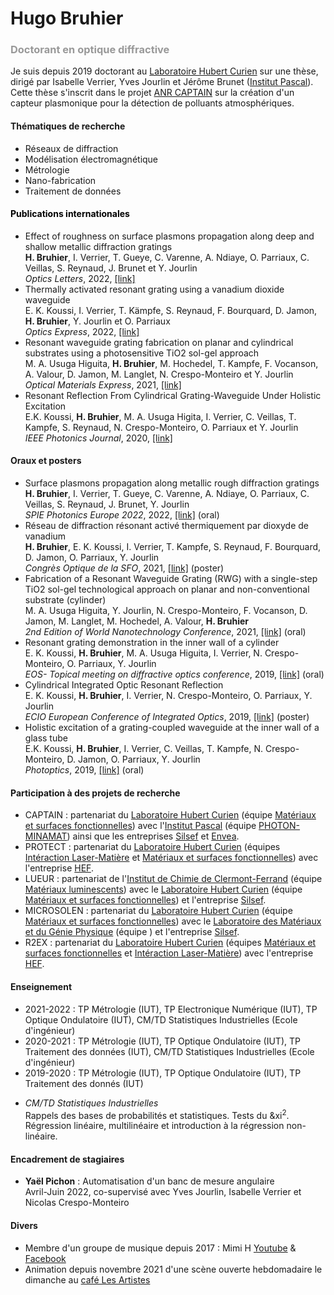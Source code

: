 <html>
	<body>
		<h1>Hugo Bruhier</h1>
		<h3><span style="color: #999999;">Doctorant en optique diffractive</span></h3>
		<p>Je suis depuis 2019 doctorant au <a href="https://laboratoirehubertcurien.univ-st-etienne.fr/en/index.html">Laboratoire Hubert Curien</a> sur une th&egrave;se, dirig&eacute; par Isabelle Verrier, Yves Jourlin et J&eacute;r&ocirc;me Brunet (<a href="http://www.institutpascal.uca.fr/index.php/fr/">Institut Pascal</a>). Cette th&egrave;se s'inscrit dans le projet <a href="https://anr.fr/Projet-ANR-18-CE04-0008">ANR CAPTAIN</a> sur la cr&eacute;ation d'un capteur plasmonique pour la d&eacute;tection de polluants atmosph&eacute;riques.</p>
		<h4>Thématiques de recherche</h4>
		<ul>
			<li>R&eacute;seaux de diffraction</li>
			<li>Mod&eacute;lisation &eacute;lectromagn&eacute;tique</li>
			<li>M&eacute;trologie</li>
			<li>Nano-fabrication</li>
			<li>Traitement de donn&eacute;es</li>
		</ul>
		<h4 style="color: #2e6c80;"><span style="color: #000000;">Publications internationales</span></h4>
		<ul>
			<li>Effect of roughness on surface plasmons propagation along deep and shallow metallic diffraction gratings<br /><strong>H. Bruhier</strong>, I. Verrier, T. Gueye, C. Varenne, A. Ndiaye, O. Parriaux, C. Veillas, S. Reynaud, J. Brunet et Y. Jourlin<br /><em>Optics Letters</em>, 2022, <a href="https://doi.org/10.1364/OL.443659">[link]</a></li>
			<li>Thermally activated resonant grating using a vanadium dioxide waveguide<br />E. K. Koussi, I. Verrier, T. K&auml;mpfe, S. Reynaud, F. Bourquard, D. Jamon, <strong>H. Bruhier</strong>, Y. Jourlin et O. Parriaux<br /><em>Optics Express</em>, 2022, <a href="https://doi.org/10.1364/OME.413373">[link]</a></li>
			<li>Resonant waveguide grating fabrication on planar and cylindrical substrates using a photosensitive TiO2 sol-gel approach<br />M. A. Usuga Higuita, <strong>H. Bruhier</strong>, M. Hochedel, T. Kampfe, F. Vocanson, A. Valour, D. Jamon, M. Langlet, N. Crespo-Monteiro et Y. Jourlin<br /><em>Optical Materials Express</em>, 2021, <a href="https://doi.org/10.1364/OME.411560">[link]</a></li>
			<li>Resonant Reflection From Cylindrical Grating-Waveguide Under Holistic Excitation<br />E.K. Koussi, <strong>H. Bruhier</strong>, M. A. Usuga Higita, I. Verrier, C. Veillas, T. Kampfe, S. Reynaud, N. Crespo-Monteiro, O. Parriaux et Y. Jourlin&nbsp;<br /><em>IEEE Photonics Journal</em>, 2020, <a href="https://doi.org/10.1109/JPHOT.2020.2966146">[link]</a></li>
		</ul>
		<h4>Oraux et posters</h4>
		<ul>
			<li>Surface plasmons propagation along metallic rough diffraction gratings<br /><strong>H. Bruhier</strong>, I. Verrier, T. Gueye, C. Varenne, A. Ndiaye, O. Parriaux, C. Veillas, S. Reynaud, J. Brunet, Y. Jourlin<br /><em>SPIE Photonics Europe 2022</em>, 2022, <a href="https://doi.org/10.1117/12.2620944">[link]</a> (oral)</li>
			<li>Réseau de diffraction résonant activé thermiquement par dioxyde de vanadium<br /><strong>H. Bruhier</strong>, E. K. Koussi, I. Verrier, T. Kampfe, S. Reynaud, F. Bourquard, D. Jamon, O. Parriaux, Y. Jourlin<br /><em>Congrès Optique de la SFO</em>, 2021, <a href="https://hal.archives-ouvertes.fr/hal-03346630">[link]</a> (poster)</li>
			<li>Fabrication of a Resonant Waveguide Grating (RWG) with a single-step TiO2 sol-gel technological approach on planar and non-conventional substrate (cylinder)<br />M. A. Usuga Higuita, Y. Jourlin, N. Crespo-Monteiro, F. Vocanson, D. Jamon, M. Langlet, M. Hochedel, A. Valour, <strong>H. Bruhier</strong><br /><em>2nd Edition of World Nanotechnology Conference</em>, 2021, <a href="https://hal.archives-ouvertes.fr/hal-03273603">[link]</a> (oral)</li>
			<li>Resonant grating demonstration in the inner wall of a cylinder<br />E. K. Koussi, <strong>H. Bruhier</strong>, M. A. Usuga Higuita, I. Verrier, N. Crespo-Monteiro, O. Parriaux, Y. Jourlin<br /><em>EOS- Topical meeting on diffractive optics conference</em>, 2019, <a href="https://hal.archives-ouvertes.fr/hal-02348191">[link]</a> (oral)</li>
			<li>Cylindrical Integrated Optic Resonant Reflection<br />E. K. Koussi, <strong>H. Bruhier</strong>, I. Verrier, N. Crespo-Monteiro, O. Parriaux, Y. Jourlin<br /><em>ECIO European Conference of Integrated Optics</em>, 2019, <a href="https://hal.archives-ouvertes.fr/hal-02348028">[link]</a> (poster)</li>
			<li>Holistic excitation of a grating-coupled waveguide at the inner wall of a glass tube<br />E.K. Koussi, <strong>H. Bruhier</strong>, I. Verrier, C. Veillas, T. Kampfe, N. Crespo-Monteiro, D. Jamon, O. Parriaux, Y. Jourlin<br /><em>Photoptics</em>, 2019, <a href="https://hal.archives-ouvertes.fr/hal-02056463">[link]</a> (oral)</li>
		</ul>
		<h4>Participation à des projets de recherche</h4>
		<ul>
			<li>CAPTAIN : partenariat du <a href="https://laboratoirehubertcurien.univ-st-etienne.fr/en/index.html">Laboratoire Hubert Curien</a> (équipe <a href="https://laboratoirehubertcurien.univ-st-etienne.fr/en/teams/functional-materials-and-surfaces.html">Matériaux et surfaces fonctionnelles</a>) avec l'<a href="http://www.institutpascal.uca.fr/index.php/fr/">Institut Pascal</a> (équipe <a href="http://www.institutpascal.uca.fr/index.php/fr/minamat/61-photon/492-minamat-operation-capteurs-de-gaz-microsystemes">PHOTON-MINAMAT</a>) ainsi que les entreprises <a href="https://www.silsef.com/">Silsef</a> et <a href="https://www.envea.global/fr/">Envea</a>.</li>
			<li>PROTECT : partenariat du <a href="https://laboratoirehubertcurien.univ-st-etienne.fr/en/index.html">Laboratoire Hubert Curien</a> (équipes <a href="https://laboratoirehubertcurien.univ-st-etienne.fr/en/teams/laser-matter-interaction.html">Intéraction Laser-Matière</a> et <a href="https://laboratoirehubertcurien.univ-st-etienne.fr/en/teams/functional-materials-and-surfaces.html">Matériaux et surfaces fonctionnelles</a>) avec l'entreprise <a href="https://www.hef.fr/">HEF</a>.</li>
			<li>LUEUR : partenariat de l'<a href="https://iccf.uca.fr/#/">Institut de Chimie de Clermont-Ferrand</a> (équipe <a href="https://iccf.uca.fr/recherche/materiaux-inorganiques/materiaux-luminescents#/admin">Matériaux luminescents</a>) avec le <a href="https://laboratoirehubertcurien.univ-st-etienne.fr/en/index.html">Laboratoire Hubert Curien</a> (équipe <a href="https://laboratoirehubertcurien.univ-st-etienne.fr/en/teams/functional-materials-and-surfaces.html">Matériaux et surfaces fonctionnelles</a>) et l'entreprise <a href="https://www.silsef.com/">Silsef</a>.</li>
			<li>MICROSOLEN : partenariat du <a href="https://laboratoirehubertcurien.univ-st-etienne.fr/en/index.html">Laboratoire Hubert Curien</a> (équipe <a href="https://laboratoirehubertcurien.univ-st-etienne.fr/en/teams/functional-materials-and-surfaces.html">Matériaux et surfaces fonctionnelles</a>) avec le <a href="https://lmgp.grenoble-inp.fr/">Laboratoire des Matériaux et du Génie Physique</a> (équipe ) et l'entreprise <a href="https://www.silsef.com/">Silsef</a>. </li>
			<li>R2EX : partenariat du <a href="https://laboratoirehubertcurien.univ-st-etienne.fr/en/index.html">Laboratoire Hubert Curien</a> (équipes <a href="https://laboratoirehubertcurien.univ-st-etienne.fr/en/teams/functional-materials-and-surfaces.html">Matériaux et surfaces fonctionnelles</a> et <a href="https://laboratoirehubertcurien.univ-st-etienne.fr/en/teams/laser-matter-interaction.html">Intéraction Laser-Matière</a>) avec l'entreprise <a href="https://www.hef.fr/">HEF</a>.</li>
		</ul>
		<h4>Enseignement</h4>
		<ul>
			<li>2021-2022 : TP M&eacute;trologie (IUT), TP Electronique Num&eacute;rique (IUT), TP Optique Ondulatoire (IUT), CM/TD Statistiques Industrielles (Ecole d'ing&eacute;nieur)</li>
			<li>2020-2021 : TP M&eacute;trologie (IUT), TP Optique Ondulatoire (IUT), TP Traitement des donn&eacute;es (IUT), CM/TD Statistiques Industrielles (Ecole d'ing&eacute;nieur)</li>
			<li>2019-2020 : TP M&eacute;trologie (IUT), TP Optique Ondulatoire (IUT), TP Traitement des donn&eacute;s (IUT)</li>
		</ul>
		<ul>
			<li><em>CM/TD Statistiques Industrielles</em><br />Rappels des bases de probabilités et statistiques. Tests du &xi<sup>2</sup>. Régression linéaire, multilinéaire et introduction à la régression non-linéaire.</li>
		</ul>
		<h4>Encadrement de stagiaires</h4>
		<ul>
			<li><strong>Yaël Pichon</strong> : Automatisation d'un banc de mesure angulaire<br />Avril-Juin 2022, co-supervisé avec Yves Jourlin, Isabelle Verrier et Nicolas Crespo-Monteiro</li>
		</ul>
		<h4>Divers</h4>
		<ul>
			<li>Membre d'un groupe de musique depuis 2017 : Mimi H <a href="https://www.youtube.com/@mimih4029">Youtube</a> & <a href="https://fr-fr.facebook.com/emeline.mimih/">Facebook</a></li>
			<li>Animation depuis novembre 2021 d'une scène ouverte hebdomadaire le dimanche au <a href="https://fr-fr.facebook.com/cafelesartistes/">café Les Artistes</a></li>
		</ul>
	</body>
</html>